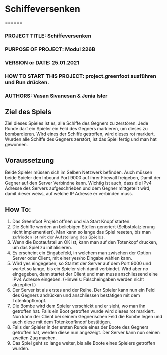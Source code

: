 # Schiffeversenken
======

### PROJECT TITLE: Schiffeversenken
### PURPOSE OF PROJECT: Modul 226B 
### VERSION or DATE: 25.01.2021
### HOW TO START THIS PROJECT: project.greenfoot ausführen und Run drücken.
### AUTHORS: Vasan Sivanesan & Jenia Isler

## Ziel des Spiels
Ziel dieses Spieles ist es, alle Schiffe des Gegners zu zerstören. 
Jede Runde darf ein Spieler ein Feld des Gegners markieren, um dieses zu bombardieren.
Wird eines der Schiffe getroffen, wird dieses rot markiert. 
Wurden alle Schiffe des Gegners zerstört, ist das Spiel fertig und man hat gewonnen.


## Voraussetzung
Beide Spieler müssen sich im Selben Netzwerk befinden. 
Auch müssen beide Spieler den Inbound Port 9000 auf ihrer Firewall freigeben,
Damit der Gegner auf den Server Verbindne kann.
Wichtig ist auch, dass die IPv4 Adresse des Servers aufgeschrieben
und dem Gegner mittgeteilt wird, damit dieser weiss, auf welche IP Adresse er verbinden muss.



## How To:

1. Das Greenfoot Projekt öffnen und via Start Knopf starten.
2. Die Schiffe werden an beliebigen Stellen generiert (Selbstplatzierung nicht implementiert). Man kann so lange das Spiel reseten,
bis man zufrieden ist mit der Aufstellung des Spieles.
3. Wenn die Bootaufstellun OK ist, kann man auf den Totenkopf drucken, um das Spiel zu initialisieren.
4. Es erscheint ein Eingabefeld, in welchem man zwischen der Option Server oder Client, mit einer yes/no Eingabe wählen kann.
5. Wird yes eingegeben, so Startet der Server auf dem Port 9000 und wartet so lange, bis ein Spieler sich damit verbindet. 
Wird aber no eingegeben, dann startet der Client und man muss anschliessend eine IPv4 Adresse eingeben. (Hinweis: Falscheingaben werden nicht akzeptiert.)
6. Der Server ist als erstes and der Reihe. Der Spieler kann nun ein Feld des Gegners andrücken und anschliessen bestätigen mit dem Totenkopfknopf.
7. Die Bombe wird dem Spieler verschickt und er sieht, wo man ihn getroffen hat. Falls ein Boot getroffen wurde wird dieses rot markiert. 
Nun kann der Client bei seinem Gegnerischen Feld die Bombe legen und auch diese mit dem Totenkopfknopf bestätigen.
8. Falls der Spieler in der ersten Runde eines der Boote des Gegners getroffen hat, werden diese nun angezeigt.
Der Server kann nun seinen zweiten Zug machen.
9. Das Spiel geht so lange weiter, bis alle Boote eines Spielers getroffen wurden.

 

